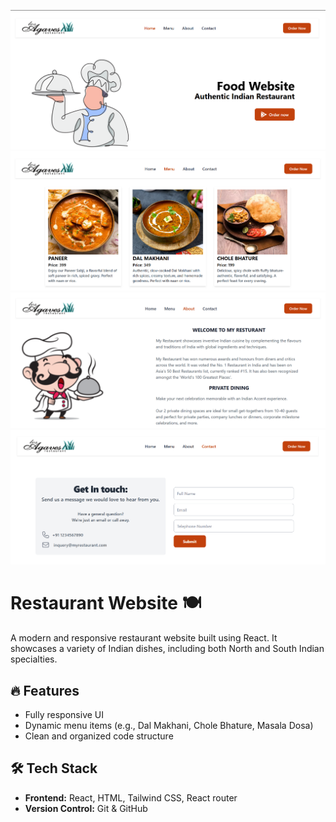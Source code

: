 ![image alt](https://github.com/sandeepmishra16/Restaurant-website/blob/723bf538ce84cdd4105fabd2f9852da9876a343b/Screenshot%202025-04-05%20153827.png)
![image alt](https://github.com/sandeepmishra16/Restaurant-website/blob/f6a702482b8616a394aed27978dedac64c3a6555/Screenshot%202025-04-05%20153949.png)
![image alt](https://github.com/sandeepmishra16/Restaurant-website/blob/e9ddcbd0657c8d6dc2efb94ddef725bb3702578a/Screenshot%202025-04-05%20154011.png)
![image alt](https://github.com/sandeepmishra16/Restaurant-website/blob/f481a501fcb295d3229208c95b9a353c245581b5/Screenshot%202025-04-05%20154023.png)

# Restaurant Website 🍽️

A modern and responsive restaurant website built using React. It showcases a variety of Indian dishes, including both North and South Indian specialties.

## 🔥 Features

- Fully responsive UI
- Dynamic menu items (e.g., Dal Makhani, Chole Bhature, Masala Dosa)
- Clean and organized code structure

## 🛠️ Tech Stack

- **Frontend:** React, HTML, Tailwind CSS, React router
- **Version Control:** Git & GitHub
